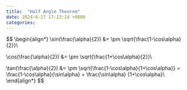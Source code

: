 ```yaml
---
title:  "Half Angle Theorem"
date: 2024-6-27 17:22:24 +0800
categories: 
---
```



$$
\begin{align*}
\sin(\frac{\alpha}{2}) &= \pm \sqrt{\frac{1-\cos\alpha}{2}}\\

\cos(\frac{\alpha}{2}) &= \pm \sqrt{\frac{1+\cos\alpha}{2}}\\

\tan(\frac{\alpha}{2}) &= \pm \sqrt{\frac{1-\cos\alpha}{1+\cos\alpha}} = \frac{1-\cos\alpha}{\sin\alpha} = \frac{\sin\alpha} {1+\cos\alpha}\\
\end{align*}
$$